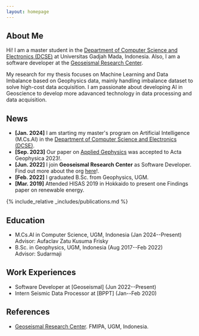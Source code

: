 ```yaml
---
layout: homepage
---
```


## About Me

Hi! I am a master student in the [Department of Computer Science and Electronics (DCSE)](https://dcse.fmipa.ugm.ac.id/) at Universitas Gadjah Mada, Indonesia. Also, I am a software developer at the [Geoseismal Research Center](https://www.linkedin.com/company/geoseismal/posts/?feedView=all).

My research for my thesis focuses on Machine Learning and Data Imbalance based on Geophysics data, mainly handling imbalance dataset to solve high-cost data acquisition. I am passionate about developing AI in Geoscience to develop more adavanced technology in data processing and data acquisition.

## News
- **[Jan. 2024]** I am starting my master's program on Artificial Intelligence (M.Cs.AI) in the [Department of Computer Science and Electronics (DCSE)](https://dcse.fmipa.ugm.ac.id/).
- **[Sep. 2023]** Our paper on [Applied Gephysics](https://link.springer.com/article/10.1007/s11600-023-01154-w) was accepted to Acta Geophysica 2023!.
- **[Jun. 2022]** I join **Geoseismal Research Center** as Software Developer. Find out more about the org [here](https://www.linkedin.com/company/geoseismal/posts/?feedView=all)!.
- **[Feb. 2022]** I graduated B.Sc. from Geophysics, UGM.
- **[Mar. 2019]** Attended HISAS 2019 in Hokkaido to present one Findings paper on renewable energy.

{% include_relative _includes/publications.md %}

## Education

- M.Cs.AI in Computer Science, UGM, Indonesia (Jan 2024--Present)
  <br>
  Advisor: Aufaclav Zatu Kusuma Frisky
- B.Sc. in Geophysics, UGM, Indonesia (Aug 2017--Feb 2022)
  <br>
  Advisor: Sudarmaji

## Work Experiences
- Software Developer at [Geoseismal] (Jun 2022--Present)
- Intern Seismic Data Processor at [BPPT] (Jan--Feb 2020)

<!-- {% include_relative _includes/teaching.md %} -->

<!-- {% include_relative _includes/services.md %} -->

## References

- [Geoseismal Research Center](https://github.com/GeoSeismal). FMIPA, UGM, Indonesia.
